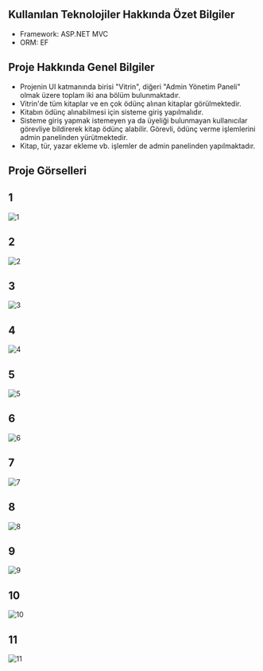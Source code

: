 ## Kullanılan Teknolojiler Hakkında Özet Bilgiler

* Framework: ASP.NET MVC
* ORM: EF

## Proje Hakkında Genel Bilgiler

* Projenin UI katmanında birisi "Vitrin", diğeri "Admin Yönetim Paneli" olmak üzere toplam iki ana bölüm bulunmaktadır. 
* Vitrin'de tüm kitaplar ve en çok ödünç alınan kitaplar görülmektedir.
* Kitabın ödünç alınabilmesi için sisteme giriş yapılmalıdır. 
* Sisteme giriş yapmak istemeyen ya da üyeliği bulunmayan kullanıcılar görevliye bildirerek kitap ödünç alabilir. Görevli, ödünç verme işlemlerini admin panelinden yürütmektedir.
* Kitap, tür, yazar ekleme vb. işlemler de admin panelinden yapılmaktadır. 

## Proje Görselleri

## 1
![1](https://user-images.githubusercontent.com/103080618/227375206-f7ec1e6a-356a-466b-aff7-9b2ed139f1a9.png)

## 2
![2](https://user-images.githubusercontent.com/103080618/227375222-2af810a6-d575-4956-93ab-49c1aafbfa40.png)

## 3
![3](https://user-images.githubusercontent.com/103080618/227375239-f303100e-dc12-4e2b-8d12-e2b2fbc6e0c4.png)

## 4
![4](https://user-images.githubusercontent.com/103080618/227375293-9fdb275b-9b5c-43cc-9c71-09802705f8f9.png)

## 5
![5](https://user-images.githubusercontent.com/103080618/227375308-de185c5c-164c-46d3-ad39-9bfe07a196b5.png)

## 6
![6](https://user-images.githubusercontent.com/103080618/227375322-833f4447-5a46-4f3d-96b0-3fe406b1d307.png)

## 7
![7](https://user-images.githubusercontent.com/103080618/227375334-a89b6289-e59a-4938-8b29-1d0f2d7aa7e4.png)

## 8
![8](https://user-images.githubusercontent.com/103080618/227375354-4c0de883-0f3d-4d25-a1b8-48b2771fef71.png)

## 9
![9](https://user-images.githubusercontent.com/103080618/227375365-bf3860c2-174e-4a69-a883-ed56020fc4ed.png)

## 10
![10](https://user-images.githubusercontent.com/103080618/227375379-8499974b-2805-4ea5-ae0c-3ffad5ca467e.png)

## 11
![11](https://user-images.githubusercontent.com/103080618/227375392-0e4c1a45-436b-4501-98d3-c31d9a411e7a.png)





